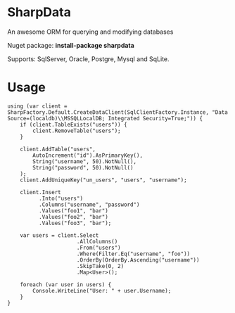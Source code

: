 # SharpData
An awesome ORM for querying and modifying databases

Nuget package: **install-package sharpdata**

Supports: SqlServer, Oracle, Postgre, Mysql and SqLite.

# Usage

```
using (var client = SharpFactory.Default.CreateDataClient(SqlClientFactory.Instance, "Data Source=(localdb)\\MSSQLLocalDB; Integrated Security=True;")) {
    if (client.TableExists("users")) {
        client.RemoveTable("users");
    }

    client.AddTable("users",
        AutoIncrement("id").AsPrimaryKey(),
        String("username", 50).NotNull(),
        String("password", 50).NotNull()
    );
    client.AddUniqueKey("un_users", "users", "username");

    client.Insert
          .Into("users")
          .Columns("username", "password")
          .Values("foo1", "bar")
          .Values("foo2", "bar")
          .Values("foo3", "bar");

    var users = client.Select
                      .AllColumns()
                      .From("users")
                      .Where(Filter.Eq("username", "foo"))
                      .OrderBy(OrderBy.Ascending("username"))
                      .SkipTake(0, 2)
                      .Map<User>();

    foreach (var user in users) {
        Console.WriteLine("User: " + user.Username);
    }
}
```
